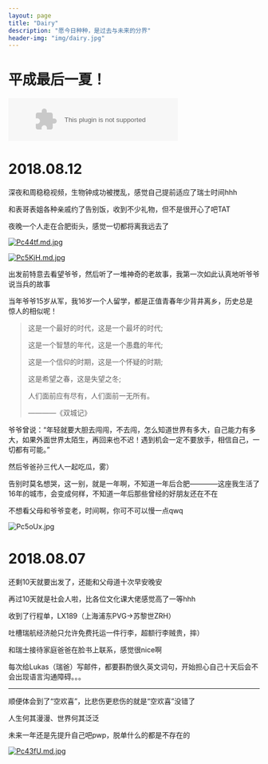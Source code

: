 ```yaml
---
layout: page
title: "Dairy"
description: "愿今日种种，是过去与未来的分界"
header-img: "img/dairy.jpg"
---
```


# 平成最后一夏！

<embed src="//music.163.com/style/swf/widget.swf?sid=1294889836&type=2&auto=1&width=320&height=66" width="340" height="86"  allowNetworking="all">

# 2018.08.12

深夜和周稳稳视频，生物钟成功被搅乱，感觉自己提前适应了瑞士时间hhh

和表哥表姐各种亲戚约了告别饭，收到不少礼物，但不是很开心了吧TAT

夜晚一个人走在合肥街头，感觉一切都将离我远去了

[![Pc44tf.md.jpg](https://s1.ax1x.com/2018/08/12/Pc44tf.md.jpg)](https://imgchr.com/i/Pc44tf)

[![Pc5KjH.md.jpg](https://s1.ax1x.com/2018/08/12/Pc5KjH.md.jpg)](https://imgchr.com/i/Pc5KjH)

出发前特意去看望爷爷，然后听了一堆神奇的老故事，我第一次如此认真地听爷爷说当兵的故事

当年爷爷15岁从军，我16岁一个人留学，都是正值青春年少背井离乡，历史总是惊人的相似呢！

> 这是一个最好的时代，这是一个最坏的时代;
>
> 这是一个智慧的年代，这是一个愚蠢的年代; 
>
> 这是一个信仰的时期，这是一个怀疑的时期;
>
> 这是希望之春，这是失望之冬;
>
> 人们面前应有尽有，人们面前一无所有。
>
> ————《双城记》

爷爷曾说：“年轻就要大胆去闯闯，不去闯，怎么知道世界有多大，自己能力有多大，如果外面世界太陌生，再回来也不迟！遇到机会一定不要放手，相信自己，一切都有可能。”

然后爷爸孙三代人一起吃瓜，雾）

告别时莫名想哭，这一别，就是一年啊，不知道一年后合肥————这座我生活了16年的城市，会变成何样，不知道一年后那些曾经的好朋友还在不在

不想看父母和爷爷变老，时间啊，你可不可以慢一点qwq

![Pc5oUx.jpg](https://s1.ax1x.com/2018/08/12/Pc5oUx.jpg)

# 2018.08.07

还剩10天就要出发了，还能和父母道十次早安晚安

再过10天就是社会人啦，比各位文化课大佬感觉高了一等hhh

收到了行程单，LX189（上海浦东PVG->苏黎世ZRH）

吐槽瑞航经济舱只允许免费托运一件行李，超额行李贼贵，摔）

和瑞士接待家庭爸爸在脸书上联系，感觉很nice啊

每次给Lukas（瑞爸）写邮件，都要斟酌很久英文词句，开始担心自己十天后会不会出现语言沟通障碍。。。

------

顺便体会到了“空欢喜”，比悲伤更悲伤的就是“空欢喜”没错了

人生何其漫漫、世界何其泛泛

未来一年还是先提升自己吧pwp，脱单什么的都是不存在的

[![Pc43fU.md.jpg](https://s1.ax1x.com/2018/08/12/Pc43fU.md.jpg)](https://imgchr.com/i/Pc43fU)